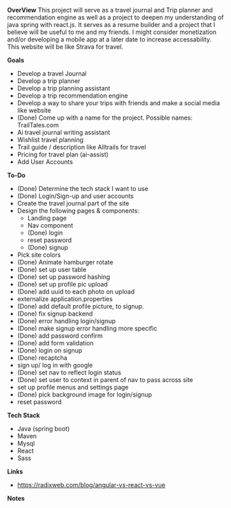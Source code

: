 **OverView**
This project will serve as a travel journal and Trip planner and recommendation engine as well as a project to deepen my understanding of java spring with react.js. It serves as a resume builder and a project that I believe will be useful to me and my friends. I might consider monetization and/or developing a mobile app at a later date to increase accessability. This website will be like Strava for travel.

**Goals**
* Develop a travel Journal
* Develop a trip planner
* Develop a trip planning assistant
* Develop a trip recommendation engine
* Develop a way to share your trips with friends and make a social media like website
* (Done) Come up with a name for the project. Possible names: TrailTales.com
* Ai travel journal writing assistant
* Wishlist travel planning
* Trail guide / description like Alltrails for travel
* Pricing for travel plan (ai-assist)
* Add User Accounts


**To-Do**
* (Done) Determine the tech stack I want to use
* (Done) Login/Sign-up and user accounts
* Create the travel journal part of the site
* Design the following pages & components:
    * Landing page
    * Nav component
    * (Done) login
    * reset password
    * (Done) signup
* Pick site colors
* (Done) Animate hamburger rotate
* (Done) set up user table
* (Done) set up password hashing
* (Done) set up profile pic upload
* (Done) add uuid to each photo on upload
* externalize application.properties
* (Done) add default profile picture, to signup.
* (Done) fix signup backend
* (Done) error handling login/signup
* (Done) make signup error handling more specific
* (Done) add password confirm
* (Done) add form validation
* (Done) login on signup
* (Done) recaptcha
* sign up/ log in with google
* (Done) set nav to reflect login status
* (Done) set user to context in parent of nav to pass across site
* set up profile menus and settings page
* (Done) pick background image for login/signup
* reset password

**Tech Stack**
* Java (spring boot)
* Maven
* Mysql
* React
* Sass

**Links**
* https://radixweb.com/blog/angular-vs-react-vs-vue

**Notes**
